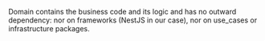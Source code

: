Domain contains the business code and its logic and has no outward dependency: nor on frameworks (NestJS in our case), nor on use_cases or infrastructure packages.
